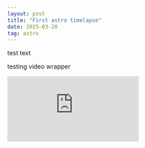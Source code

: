 ```yaml
---
layout: post
title: "First astro timelapse"
date: 2025-03-20
tag: astro
---
```



test text

testing video wrapper

<div class="video-wrapper">
  <iframe src="https://www.youtube.com/embed/v=PmEsczIhK4I" frameborder="0" allowfullscreen></iframe>
</div>
